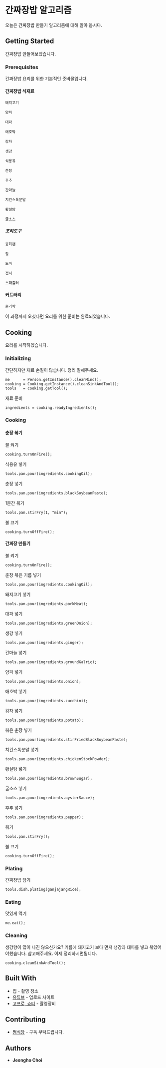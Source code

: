 # 간짜장밥 알고리즘

오늘은 간짜장밥 만들기 알고리즘에 대해 알아 봅시다.

## Getting Started

간짜장밥 만들어보겠습니다.
 
### Prerequisites

간짜장밥 요리를 위한 기본적인 준비물입니다.

#### 간짜장밥 식재료

```
돼지고기
```
```
양파
```
```
대파
```
```
애호박
```
```
감자
```
```
생강
```
```
식용유
```
```
춘장
```
```
후추
```
```
간마늘
```
```
치킨스톡분말
```
```
황설탕
```
```
굴소스
```

##### 조리도구

```
중화팬
```
```
칼
```
```
도마
```
```
접시
```
```
스패츌러
```

#### 커트러리

```
숟가락
```

이 과정까지 오셨다면 요리를 위한 준비는 완료되었습니다.

## Cooking

요리를 시작하겠습니다.

### Initializing

간단하지만 재료 손질이 많습니다. 정리 잘해주세요.
```
me      = Person.getInstance().cleanMind();
cooking = Cooking.getInstance().cleanSinkAndTool();
tools   = cooking.getTool();
```

재료 준비
```
ingredients = cooking.readyIngredients();
```

### Cooking

#### 춘장 볶기

불 켜기
```
cooking.turnOnFire();
```

식용유 넣기
```
tools.pan.pour(ingredients.cookingOil);
```

춘장 넣기
```
tools.pan.pour(ingredients.blackSoybeanPaste);
```

1분간 볶기
```
tools.pan.stirFry(1, "min");
```

불 끄기
```
cooking.turnOffFire();
```

#### 간짜장 만들기

불 켜기
```
cooking.turnOnFire();
```

춘장 볶은 기름 넣기
```
tools.pan.pour(ingredients.cookingOil);
```

돼지고기 넣기
```
tools.pan.pour(ingredients.porkMeat);
```

대파 넣기
```
tools.pan.pour(ingredients.greenOnion);
```

생강 넣기
```
tools.pan.pour(ingredients.ginger);
```

간마늘 넣기
```
tools.pan.pour(ingredients.groundGalric);
```

양파 넣기
```
tools.pan.pour(ingredients.onion);
```

애호박 넣기
```
tools.pan.pour(ingredients.zucchini);
```

감자 넣기
```
tools.pan.pour(ingredients.potato);
```

볶은 춘장 넣기
```
tools.pan.pour(ingredients.stirFriedBlackSoybeanPaste);
```

치킨스톡분말 넣기
```
tools.pan.pour(ingredients.chickenStockPowder);
```

황설탕 넣기
```
tools.pan.pour(ingredients.brownSugar);
```

굴소스 넣기
```
tools.pan.pour(ingredients.oysterSauce);
```

후추 넣기
```
tools.pan.pour(ingredients.pepper);
```

볶기
```
tools.pan.stirFry();
```

불 끄기
```
cooking.turnOffFire();
```

### Plating

간짜장밥 담기
```
tools.dish.plating(ganjajangRice);
```
### Eating

맛있게 먹기
```
me.eat();
```

### Cleaning

생강향이 많이 나진 않으신가요? 기름에 돼지고기 보다 먼저 생강과 대파를 넣고 볶았어야했습니다. 참고해주세요.
이제 정리하시면됩니다.

```
cooking.cleanSinkAndTool();
```

## Built With

* 집 - 촬영 장소
* [유튜브](https://www.youtube.com/@wjdgh) - 업로드 사이트
* [고프로, 쇼티](https://gopro.com/ko/kr/) - 촬영장비

## Contributing

* [쩜식당](https://www.youtube.com/@wjdgh) - 구독 부탁드립니다.

## Authors

* **Jeongho Choi**
